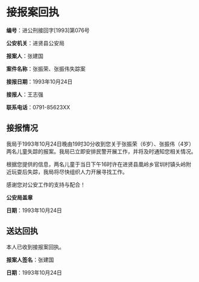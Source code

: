 # 接报案回执

**编号**：进公刑接回字[1993]第076号

**公安机关**：进贤县公安局

**报案人**：张建国

**案件名称**：张振荣、张振伟失踪案

**接报日期**：1993年10月24日

**接报人**：王志强

**联系电话**：0791-85623XX

## 接报情况

我局于1993年10月24日晚由19时30分收到您关于张振荣（6岁）、张振伟（4岁）两名儿童失踪的报案。我局已立即安排民警开展工作，并将及时通知您相关情况。

根据您提供的信息，两名儿童于当日下午16时许在进贤县凰岭乡官圳村镇头岭附近玩耍后失踪，我局将尽快组织人力开展寻找工作。

感谢您对公安工作的支持与配合！

**公安局盖章**

**日期**：1993年10月24日

## 送达回执

本人已收到接报案回执。

**报案人签名**：张建国

**日期**：1993年10月24日